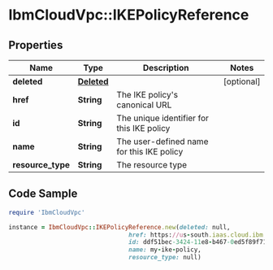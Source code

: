 # IbmCloudVpc::IKEPolicyReference

## Properties

Name | Type | Description | Notes
------------ | ------------- | ------------- | -------------
**deleted** | [**Deleted**](Deleted.md) |  | [optional] 
**href** | **String** | The IKE policy&#39;s canonical URL | 
**id** | **String** | The unique identifier for this IKE policy | 
**name** | **String** | The user-defined name for this IKE policy | 
**resource_type** | **String** | The resource type | 

## Code Sample

```ruby
require 'IbmCloudVpc'

instance = IbmCloudVpc::IKEPolicyReference.new(deleted: null,
                                 href: https://us-south.iaas.cloud.ibm.com/v1/ike_policies/ddf51bec-3424-11e8-b467-0ed5f89f718b,
                                 id: ddf51bec-3424-11e8-b467-0ed5f89f718b,
                                 name: my-ike-policy,
                                 resource_type: null)
```


